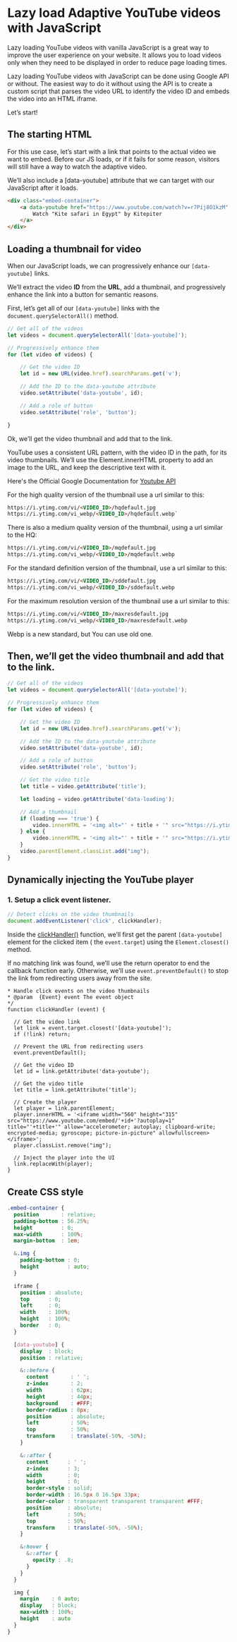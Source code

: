 # Lazy load Adaptive YouTube videos with JavaScript

Lazy loading YouTube videos with vanilla JavaScript is a great way to improve the user experience on your website. It
allows you to load videos only when they need to be displayed in order to reduce page loading times.

Lazy loading YouTube videos with JavaScript can be done using Google API or without. The easiest way to do it without
using the API is to create a custom script that parses the video URL to identify the video ID and embeds the video into
an HTML iframe.

Let’s start!

## The starting HTML

For this use case, let’s start with a link that points to the actual video we want to embed. Before our JS loads, or if
it fails for some reason, visitors will still have a way to watch the adaptive video.

We’ll also include a [data-youtube] attribute that we can target with our JavaScript after it loads.

```html
<div class="embed-container">
    <a data-youtube href="https://www.youtube.com/watch?v=r7Pij8O1kzM" title="Kite safari in Egypt" data-loading="false">
        Watch "Kite safari in Egypt" by Kitepiter
    </a>
</div>
```

## Loading a thumbnail for video

When our JavaScript loads, we can progressively enhance our `[data-youtube]` links.

We’ll extract the video **ID** from the **URL**, add a thumbnail, and progressively enhance the link into a button for
semantic reasons.

First, let’s get all of our `[data-youtube]` links with the `document.querySelectorAll()` method.

```js
// Get all of the videos
let videos = document.querySelectorAll('[data-youtube]');

// Progressively enhance them
for (let video of videos) {

    // Get the video ID
    let id = new URL(video.href).searchParams.get('v');

    // Add the ID to the data-youtube attribute
    video.setAttribute('data-youtube', id);

    // Add a role of button
    video.setAttribute('role', 'button');

}
```

Ok, we’ll get the video thumbnail and add that to the link.

YouTube uses a consistent URL pattern, with the video ID in the path, for its video thumbnails. We’ll use the
Element.innerHTML property to add an image to the URL, and keep the descriptive text with it.

Here's the Official Google Documentation for [Youtube API](https://developers.google.com/youtube/v3/docs/thumbnails)

For the high quality version of the thumbnail use a url similar to this:

```html
https://i.ytimg.com/vi/<VIDEO_ID>/hqdefault.jpg
https://i.ytimg.com/vi_webp/<VIDEO_ID>/hqdefault.webp`
```

There is also a medium quality version of the thumbnail, using a url similar to the HQ:

```html
https://i.ytimg.com/vi/<VIDEO_ID>/mqdefault.jpg
https://i.ytimg.com/vi_webp/<VIDEO_ID>/mqdefault.webp
```

For the standard definition version of the thumbnail, use a url similar to this:

```html
https://i.ytimg.com/vi/<VIDEO_ID>/sddefault.jpg
https://i.ytimg.com/vi_webp/<VIDEO_ID>/sddefault.webp
```

For the maximum resolution version of the thumbnail use a url similar to this:

```html
https://i.ytimg.com/vi/<VIDEO_ID>/maxresdefault.jpg
https://i.ytimg.com/vi_webp/<VIDEO_ID>/maxresdefault.webp
```

Webp is a new standard, but You can use old one.

## Then, we’ll get the video thumbnail and add that to the link.

```js
// Get all of the videos
let videos = document.querySelectorAll('[data-youtube]');

// Progressively enhance them
for (let video of videos) {

    // Get the video ID
    let id = new URL(video.href).searchParams.get('v');

    // Add the ID to the data-youtube attribute
    video.setAttribute('data-youtube', id);

    // Add a role of button
    video.setAttribute('role', 'button');

    // Get the video title
    let title = video.getAttribute('title');

    let loading = video.getAttribute('data-loading');

    // Add a thumbnail
    if (loading === 'true') {
        video.innerHTML = '<img alt="' + title + '" src="https://i.ytimg.com/vi_webp/' + id + '/sddefault.webp" width="622" height="467" loading="lazy">' + video.textContent;
    } else {
        video.innerHTML = '<img alt="' + title + '" src="https://i.ytimg.com/vi_webp/' + id + '/sddefault.webp" width="622" height="467">' + video.textContent;
    }
    video.parentElement.classList.add("img");
}
```

## Dynamically injecting the YouTube player

### 1. Setup a click event listener.

```js
// Detect clicks on the video thumbnails
document.addEventListener('click', clickHandler);
```

Inside the [clickHandler()]() function, we’ll first get the parent `[data-youtube]` element for the clicked item (
the `event.target`) using the `Element.closest()` method.

If no matching link was found, we’ll use the return operator to end the callback function early. Otherwise, we’ll
use `event.preventDefault()` to stop the link from redirecting users away from the site.

```js/**
* Handle click events on the video thumbnails
* @param  {Event} event The event object
*/
function clickHandler (event) {

  // Get the video link
  let link = event.target.closest('[data-youtube]');
  if (!link) return;

  // Prevent the URL from redirecting users
  event.preventDefault();
  
  // Get the video ID
  let id = link.getAttribute('data-youtube');
  
  // Get the video title
  let title = link.getAttribute('title');
  
  // Create the player
  let player = link.parentElement;
  player.innerHTML = '<iframe width="560" height="315" src="https://www.youtube.com/embed/'+id+'?autoplay=1" title="'+title+'" allow="accelerometer; autoplay; clipboard-write; encrypted-media; gyroscope; picture-in-picture" allowfullscreen></iframe>';
  player.classList.remove("img");

  // Inject the player into the UI
  link.replaceWith(player);
}
```

## Create CSS style

```scss
.embed-container {
  position       : relative;
  padding-bottom : 56.25%;
  height         : 0;
  max-width      : 100%;
  margin-bottom  : 1em;

  &.img {
	padding-bottom : 0;
	height         : auto;
  }

  iframe {
	position : absolute;
	top      : 0;
	left     : 0;
	width    : 100%;
	height   : 100%;
	border   : 0;
  }

  [data-youtube] {
	display  : block;
	position : relative;

	&::before {
	  content       : ' ';
	  z-index       : 2;
	  width         : 62px;
	  height        : 44px;
	  background    : #FFF;
	  border-radius : 8px;
	  position      : absolute;
	  left          : 50%;
	  top           : 50%;
	  transform     : translate(-50%, -50%);
	}

	&::after {
	  content      : ' ';
	  z-index      : 3;
	  width        : 0;
	  height       : 0;
	  border-style : solid;
	  border-width : 16.5px 0 16.5px 33px;
	  border-color : transparent transparent transparent #FFF;
	  position     : absolute;
	  left         : 50%;
	  top          : 50%;
	  transform    : translate(-50%, -50%);
	}

	&:hover {
	  &::after {
		opacity : .8;
	  }
	}
  }

  img {
	margin    : 0 auto;
	display   : block;
	max-width : 100%;
	height    : auto
  }
}
```